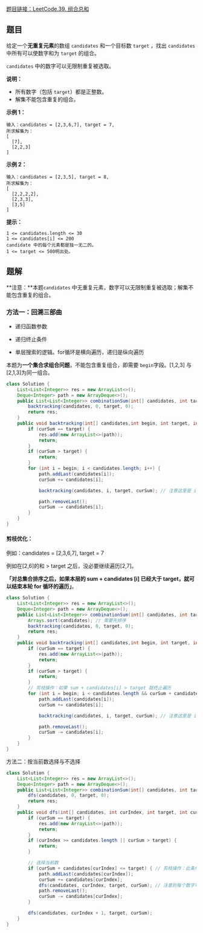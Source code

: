 [题目链接：LeetCode.39. 组合总和](https://leetcode-cn.com/problems/combination-sum/)

## 题目

给定一个**无重复元素**的数组 `candidates` 和一个目标数 `target` ，找出 `candidates` 中所有可以使数字和为 `target` 的组合。

`candidates` 中的数字可以无限制重复被选取。

**说明：**

- 所有数字（包括 `target`）都是正整数。
- 解集不能包含重复的组合。 

**示例 1：**

```
输入：candidates = [2,3,6,7], target = 7,
所求解集为：
[
  [7],
  [2,2,3]
]
```

**示例 2：**

```
输入：candidates = [2,3,5], target = 8,
所求解集为：
[
  [2,2,2,2],
  [2,3,3],
  [3,5]
]
```

**提示：**

```
1 <= candidates.length <= 30
1 <= candidates[i] <= 200
candidate 中的每个元素都是独一无二的。
1 <= target <= 500明出处。
```

 ## 题解

**注意：**本题`candidates` 中无重复元素，数字可以无限制重复被选取；解集不能包含重复的组合。 

### 方法一：回溯三部曲

* 递归函数参数

* 递归终止条件

* 单层搜索的逻辑。for循环是横向遍历，递归是纵向遍历

本题为**一个集合求组合问题**，不能包含重复组合，即需要 `begin`字段。[1,2,3] 与 [2,1,3]为同一组合。

```java
class Solution {
    List<List<Integer>> res = new ArrayList<>();
    Deque<Integer> path = new ArrayDeque<>();    
    public List<List<Integer>> combinationSum(int[] candidates, int target) {
        backtracking(candidates, 0, target, 0);
        return res;
    }
    public void backtracking(int[] candidates,int begin, int target, int curSum) {
        if (curSum == target) {
            res.add(new ArrayList<>(path));
            return;
        }
        if (curSum > target) {
            return;
        }
        for (int i = begin; i < candidates.length; i++) {
            path.addLast(candidates[i]);
            curSum += candidates[i];

            backtracking(candidates, i, target, curSum); // 注意这里是 i ，因为数字可用重复被选取

            path.removeLast();
            curSum -= candidates[i];
        }
    }
}
```

#### 剪枝优化：

例如：candidates = [2,3,6,7],  target = 7

例如在[2,6]的和 > target 之后，没必要继续遍历[2,7]。

**「对总集合排序之后，如果本层的 sum + candidates [i]  已经大于 target，就可以结束本轮 for 循环的遍历」**。

```java
class Solution {
    List<List<Integer>> res = new ArrayList<>();
    Deque<Integer> path = new ArrayDeque<>();    
    public List<List<Integer>> combinationSum(int[] candidates, int target) {
        Arrays.sort(candidates); // 需要先排序
        backtracking(candidates, 0, target, 0);
        return res;
    }
    public void backtracking(int[] candidates,int begin, int target, int curSum) {
        if (curSum == target) {
            res.add(new ArrayList<>(path));
            return;
        }
        if (curSum > target) {
            return;
        }
        // 剪枝操作：如果 sum + candidates[i] > target 就终止遍历
        for (int i = begin; i < candidates.length && curSum + candidates[i] <= target; i++) {
            path.addLast(candidates[i]);
            curSum += candidates[i];

            backtracking(candidates, i, target, curSum); // 注意这里是 i ，数字可用重复被选取

            path.removeLast();
            curSum -= candidates[i];
        }
    }
}
```

方法二：按当前数选择与不选择

```java
class Solution {
    List<List<Integer>> res = new ArrayList<>();
    Deque<Integer> path = new ArrayDeque<>();    
    public List<List<Integer>> combinationSum(int[] candidates, int target) {
        dfs(candidates, 0, target, 0);
        return res;
    }
    public void dfs(int[] candidates, int curIndex, int target, int curSum) {
        if (curSum == target) {
            res.add(new ArrayList<>(path));
            return;
        }
        if (curIndex >= candidates.length || curSum > target) {
            return;
        }

        // 选择当前数
        if (curSum + candidates[curIndex] <= target) { // 剪枝操作：此条件可使程序运行更快
            path.addLast(candidates[curIndex]);
            curSum += candidates[curIndex];
            dfs(candidates, curIndex, target, curSum); // 注意到每个数字可以被无限制重复选取，因此搜索的下标仍为 curIndex
            path.removeLast();
            curSum -= candidates[curIndex];
        }

        dfs(candidates, curIndex + 1, target, curSum);
    }
}
```

